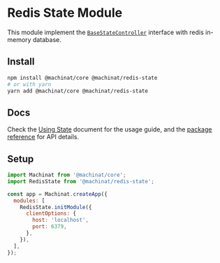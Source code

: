 # Redis State Module

This module implement the [`BaseStateController`](https://machinat.com/api/modules/core_base_statecontroller.html)
interface with redis in-memory database.

## Install

```bash
npm install @machinat/core @machinat/redis-state
# or with yarn
yarn add @machinat/core @machinat/redis-state
```

## Docs

Check the [Using State](https://machinat.com/docs/using-states) document for the
usage guide, and the [package reference](https://machinat.com/api/modules/redis_state.html)
for API details.

## Setup

```js
import Machinat from '@machinat/core';
import RedisState from '@machinat/redis-state';

const app = Machinat.createApp({
  modules: [
    RedisState.initModule({
      clientOptions: {
        host: 'localhost',
        port: 6379,
      },
    }),
  ],
});
```
